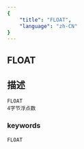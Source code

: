 ```yaml
---
{
    "title": "FLOAT",
    "language": "zh-CN"
}
---
```


## FLOAT

## 描述
    FLOAT
    4字节浮点数

### keywords

    FLOAT
